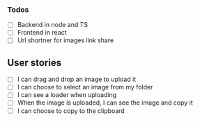 ### Todos
- [ ] Backend in node and TS
- [ ] Frontend in react
- [ ] Url shortner for images link share

## User stories
- [ ] I can drag and drop an image to upload it
- [ ] I can choose to select an image from my folder
- [ ] I can see a loader when uploading
- [ ] When the image is uploaded, I can see the image and copy it
- [ ] I can choose to copy to the clipboard